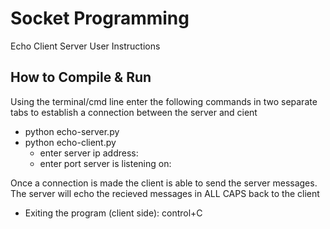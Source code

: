 # Socket Programming 
Echo Client Server User Instructions
## How to Compile & Run
Using the terminal/cmd line enter the following commands in two separate tabs to establish a connection between the server and cient 
- python echo-server.py
- python echo-client.py
  - enter server ip address:
  - enter port server is listening on:

 Once a connection is made the client is able to send the server messages.
 The server will echo the recieved messages in ALL CAPS back to the client 

 - Exiting the program (client side): control+C
